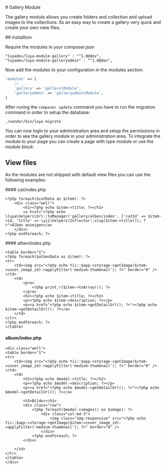 # Gallery Module

The gallery module allows you create folders and collection and upload images to the collections. Its an easy way to create a gallery very quick and create your own view files.

## Installtion

Require the modules in your composer.json

```
"luyadev/luya-module-gallery" : "^1.0@dev",
"luyadev/luya-module-galleryadmin" : "^1.0@dev",
```

Now add the modules to your configuration in the modules section:

```php
'modules' => [
	// ...
	'gallery' => 'gallery\Module',
	'galleryadmin' => 'galleryadmin\Module',
]
```

After runing the `composer update` command you have to run the migration command in order to setup the database:

```
./vendor/bin/luya migrate
```

You can now login to your administration area and setup the permissions in order to see the gallery module in your administration area. To integrate the module to your page you can create a page with *type* module or use the *module block*.


## View files

As the modules are not shipped with default view files you can use the following examples:

#### cat/index.php

```
<?php foreach($catData as $item): ?>
    <div class="well">
        <h1><?php echo $item->title; ?></h1>
        <a href="<?php echo \luya\helpers\Url::toManager('gallery/alben/index', ['catId' => $item->id, 'title' => \yii\helpers\Inflector::slug($item->title)]); ?>">Alben anzeigen</a>
    </div>
<?php endforeach; ?>
```

#### alben/index.php

```
<table border="1">
<?php foreach($albenData as $item): ?>
<tr>
    <td><img src="<?php echo Yii::$app->storage->getImage($item->cover_image_id)->applyFilter('medium-thumbnail'); ?>" border="0" /></td>
    <td>
        <pre>
            <?php print_r($item->toArray()); ?>
        </pre>
        <h2><?php echo $item->title; ?></h2>
        <p><?php echo $item->description; ?></p>
        <p><a href="<?php echo $item->getDetailUrl(); ?>"><?php echo $item->getDetailUrl(); ?></a>
    </td>
</tr>
<?php endforeach; ?>
</table>
```

#### album/index.php

```
<div class="well">
<table border="1">
<tr>
    <td><img src="<?php echo Yii::$app->storage->getImage($item->cover_image_id)->applyFilter('medium-thumbnail'); ?>" border="0" /></td>
    <td>
        <h2><?php echo $model->title; ?></h2>
        <p><?php echo $model->description; ?></p>
        <p><a href="<?php echo $model->getDetailUrl(); ?>"><?php echo $model->getDetailUrl(); ?></a>
        
        <h3>Bilder</h3>
        <div class="row">
            <?php foreach($model->images() as $image): ?>
                <div class="col-md-3">
                    <img class="img-responsive" src="<?php echo Yii::$app->storage->getImage($item->cover_image_id)->applyFilter('medium-thumbnail'); ?>" border="0" />
                </div>
            <?php endforeach; ?>
        </div>
        
    </td>
</tr>
</table>
</div>
```